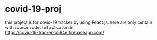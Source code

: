 # covid-19-proj
this project is for covid-19 tracker by using React.js.
 here are only contain with source code.
full aplication in  
https://covid-19-tracker-b584e.firebaseapp.com/ 
